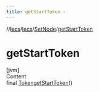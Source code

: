 ```yaml
---
title: getStartToken -
---
```

//[lecs](../../index.md)/[lecs](../index.md)/[SetNode](index.md)/[getStartToken](get-start-token.md)



# getStartToken  
[jvm]  
Content  
final [Token](../-token/index.md)[getStartToken](get-start-token.md)()  
  




